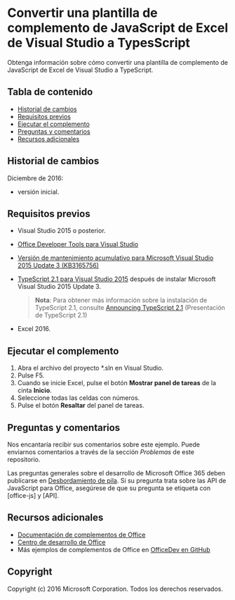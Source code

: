 # <a name="typescripting-visual-studio-excel-javascript-add-in-template"></a>Convertir una plantilla de complemento de JavaScript de Excel de Visual Studio a TypesScript

Obtenga información sobre cómo convertir una plantilla de complemento de JavaScript de Excel de Visual Studio a TypeScript. 

## <a name="table-of-contents"></a>Tabla de contenido
* [Historial de cambios](#change-history)
* [Requisitos previos](#prerequisites)
* [Ejecutar el complemento](#test-the-add-in)
* [Preguntas y comentarios](#questions-and-comments)
* [Recursos adicionales](#additional-resources)

## <a name="change-history"></a>Historial de cambios

Diciembre de 2016:

* versión inicial.

## <a name="prerequisites"></a>Requisitos previos

* Visual Studio 2015 o posterior.
* [Office Developer Tools para Visual Studio](https://www.visualstudio.com/en-us/features/office-tools-vs.aspx)
* [Versión de mantenimiento acumulativo para Microsoft Visual Studio 2015 Update 3 (KB3165756)](https://msdn.microsoft.com/en-us/library/mt752379.aspx)
* [TypeScript 2.1 para Visual Studio 2015](http://download.microsoft.com/download/6/D/8/6D8381B0-03C1-4BD2-AE65-30FF0A4C62DA/TS2.1-dev14update3-20161206.2/TypeScript_Dev14Full.exe) después de instalar Microsoft Visual Studio 2015 Update 3.

   > **Nota**:  Para obtener más información sobre la instalación de TypeScript 2.1, consulte [Announcing TypeScript 2.1](https://blogs.msdn.microsoft.com/typescript/2016/12/07/announcing-typescript-2-1/) (Presentación de TypeScript 2.1)

* Excel 2016.

## <a name="run-the-add-in"></a>Ejecutar el complemento

1. Abra el archivo del proyecto *.sln en Visual Studio.
2. Pulse F5.
3. Cuando se inicie Excel, pulse el botón **Mostrar panel de tareas** de la cinta **Inicio**.
5. Seleccione todas las celdas con números.
6. Pulse el botón **Resaltar** del panel de tareas. 

## <a name="questions-and-comments"></a>Preguntas y comentarios

Nos encantaría recibir sus comentarios sobre este ejemplo. Puede enviarnos comentarios a través de la sección *Problemas* de este repositorio.

Las preguntas generales sobre el desarrollo de Microsoft Office 365 deben publicarse en [Desbordamiento de pila](http://stackoverflow.com/questions/tagged/office-js+API). Si su pregunta trata sobre las API de JavaScript para Office, asegúrese de que su pregunta se etiqueta con [office-js] y [API].

## <a name="additional-resources"></a>Recursos adicionales

* [Documentación de complementos de Office](https://msdn.microsoft.com/en-us/library/office/jj220060.aspx)
* [Centro de desarrollo de Office](http://dev.office.com/)
* Más ejemplos de complementos de Office en [OfficeDev en GitHub](https://github.com/officedev)

## <a name="copyright"></a>Copyright
Copyright (c) 2016 Microsoft Corporation. Todos los derechos reservados.

